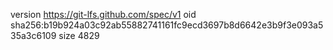 version https://git-lfs.github.com/spec/v1
oid sha256:b19b924a03c92ab55882741161fc9ecd3697b8d6642e3b9f3e093a535a3c6109
size 4829
